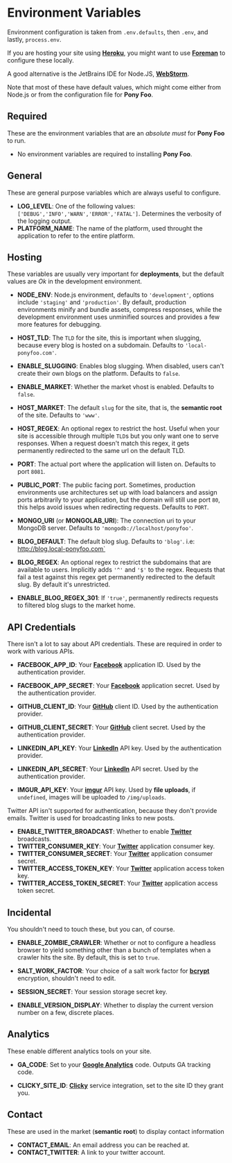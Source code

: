Environment Variables
=====================

Environment configuration is taken from `.env.defaults`, then `.env`, and lastly, `process.env`.

If you are hosting your site using [**Heroku**](https://heroku.com "Heroku"), you might want to use [**Foreman**](https://devcenter.heroku.com/articles/config-vars#local-setup "Local Setup for Heroku sites") to configure these locally.

A good alternative is the JetBrains IDE for Node.JS, [**WebStorm**](http://www.jetbrains.com/webstorm/ "WebStorm"). 

Note that most of these have default values, which might come either from Node.js or from the configuration file for **Pony Foo**.

Required
--------

These are the environment variables that are an _absolute must_ for **Pony Foo** to run.

- No environment variables are required to installing **Pony Foo**.



General
-------

These are general purpose variables which are always useful to configure.

- **LOG_LEVEL**: One of the following values: `['DEBUG','INFO','WARN','ERROR','FATAL']`. Determines the verbosity of the logging output.
- **PLATFORM_NAME**: The name of the platform, used throught the application to refer to the entire platform.


Hosting
-------

These variables are usually very important for **deployments**, but the default values are _Ok_ in the development environment.

- **NODE_ENV**: Node.js environment, defaults to `'development'`, options include `'staging'` and `'production'`. By default, production environments minify and bundle assets, compress responses, while the development environment uses unminified sources and provides a few more features for debugging.
- **HOST_TLD**: The `TLD` for the site, this is important when slugging, because every blog is hosted on a subdomain. Defaults to `'local-ponyfoo.com'`.
- **ENABLE_SLUGGING**: Enables blog slugging. When disabled, users can't create their own blogs on the platform. Defaults to `false`.

- **ENABLE_MARKET**: Whether the market vhost is enabled. Defaults to `false`.
- **HOST_MARKET**: The default `slug` for the site, that is, the **semantic root** of the site. Defaults to `'www'`.

- **HOST_REGEX**: An optional regex to restrict the host. Useful when your site is accessible through multiple `TLD`s but you only want one to serve responses. When a request doesn't match this regex, it gets permanently redirected to the same url on the default TLD.
- **PORT**: The actual port where the application will listen on. Defaults to port `8081`.
- **PUBLIC_PORT**: The public facing port. Sometimes, production environments use architectures set up with load balancers and assign ports arbitrarily to your application, but the domain will still use port `80`, this helps avoid issues when redirecting requests. Defaults to `PORT`.

- **MONGO_URI** (or **MONGOLAB_URI**): The connection uri to your MongoDB server. Defaults to `'mongodb://localhost/ponyfoo'`.

- **BLOG_DEFAULT**: The default blog slug. Defaults to `'blog'`. i.e: http://blog.local-ponyfoo.com`
- **BLOG_REGEX**: An optional regex to restrict the subdomains that are available to users. Implicitly adds `'^'` and `'$'` to the regex. Requests that fail a test against this regex get permanently redirected to the default slug. By default it's unrestricted.
- **ENABLE_BLOG_REGEX_301**: If `'true'`, permanently redirects requests to filtered blog slugs to the market home.

API Credentials
---------------

There isn't a lot to say about API credentials. These are required in order to work with various APIs.

- **FACEBOOK_APP_ID**: Your [**Facebook**](https://developers.facebook.com/apps) application ID. Used by the authentication provider.
- **FACEBOOK_APP_SECRET**: Your [**Facebook**](https://developers.facebook.com/apps) application secret. Used by the authentication provider.

- **GITHUB_CLIENT_ID**: Your [**GitHub**](https://github.com/settings/applications) client ID. Used by the authentication provider.
- **GITHUB_CLIENT_SECRET**: Your [**GitHub**](https://github.com/settings/applications) client secret. Used by the authentication provider.

- **LINKEDIN_API_KEY**: Your [**LinkedIn**](https://www.linkedin.com/secure/developer) API key. Used by the authentication provider.
- **LINKEDIN_API_SECRET**: Your [**LinkedIn**](https://www.linkedin.com/secure/developer) API secret. Used by the authentication provider.

- **IMGUR_API_KEY**: Your [**imgur**](https://imgur.com/register/api_anon) API key. Used by **file uploads**, if `undefined`, images will be uploaded to `/img/uploads`.

Twitter API isn't supported for authentication, because they don't provide emails. Twitter is used for broadcasting links to new posts.

- **ENABLE_TWITTER_BROADCAST**: Whether to enable [**Twitter**](https://dev.twitter.com) broadcasts.
- **TWITTER_CONSUMER_KEY**: Your [**Twitter**](https://dev.twitter.com) application consumer key.
- **TWITTER_CONSUMER_SECRET**: Your [**Twitter**](https://dev.twitter.com) application consumer secret.
- **TWITTER_ACCESS_TOKEN_KEY**: Your [**Twitter**](https://dev.twitter.com) application access token key.
- **TWITTER_ACCESS_TOKEN_SECRET**: Your [**Twitter**](https://dev.twitter.com) application access token secret.



Incidental
----------

You shouldn't need to touch these, but you can, of course.

- **ENABLE_ZOMBIE_CRAWLER**: Whether or not to configure a headless browser to yield something other than a bunch of templates when a crawler hits the site. By default, this is set to `true`.

- **SALT_WORK_FACTOR**: Your choice of a salt work factor for [**bcrypt**](https://github.com/ncb000gt/node.bcrypt.js) encryption, shouldn't need to edit.

- **SESSION_SECRET**: Your session storage secret key.

- **ENABLE_VERSION_DISPLAY**: Whether to display the current version number on a few, discrete places.



Analytics
---------

These enable different analytics tools on your site.

- **GA_CODE**: Set to your [**Google Analytics**](https://www.google.com/analytics) code. Outputs GA tracking code.

- **CLICKY_SITE_ID**: [**Clicky**](http://clicky.com/ "Clicky Web Analytics") service integration, set to the site ID they grant you.



Contact
---------

These are used in the market (**semantic root**) to display contact information

- **CONTACT_EMAIL**: An email address you can be reached at.
- **CONTACT_TWITTER**: A link to your twitter account.